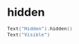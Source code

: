 <div style="font-size: 0.8rem;">

# hidden

```swift
Text("Hidden").hidden()
Text("Visible")
```

</div>
